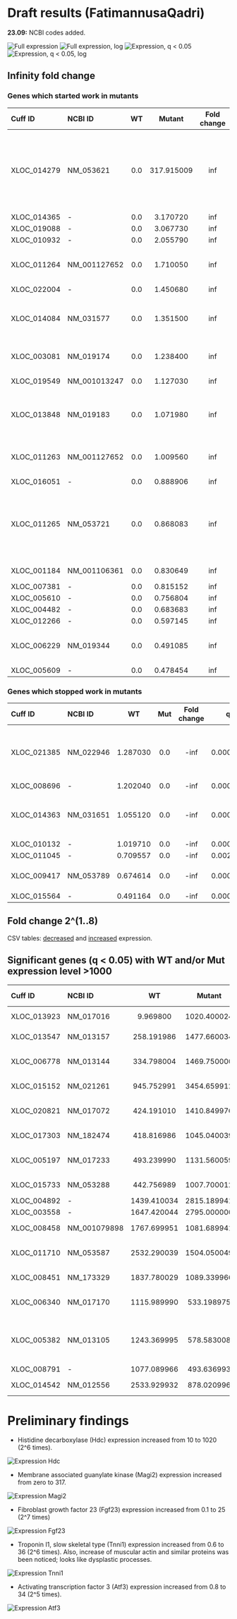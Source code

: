 # Draft results (FatimannusaQadri)

**23.09:** NCBI codes added.

![Full expression](../scripts_results/Expression_all.svg)
![Full expression, log](../scripts_results/Expression_all_log.svg)
![Expression, q < 0.05](../scripts_results/Expression_all_q005.svg)
![Expression, q < 0.05, log](../scripts_results/Expression_all_q005_log.svg)

## Infinity fold change

### Genes which started work in mutants

| Cuff ID     | NCBI ID      | WT  | Mutant     | Fold change | q        | Gene description |
|:------------|:-------------|:---:|:----------:|:-----------:|:--------:|:---|
| XLOC_014279 | NM_053621    | 0.0 | 317.915009 | inf         | 0.000914 | RN membrane associated guanylate kinase, WW and PDZ domain containing 2 (Magi2) |
| XLOC_014365 | -            | 0.0 | 3.170720   | inf         | 0.006213 | - |
| XLOC_019088 | -            | 0.0 | 3.067730   | inf         | 0.009537 | - |
| XLOC_010932 | -            | 0.0 | 2.055790   | inf         | 0.000914 | - |
| XLOC_011264 | NM_001127652 | 0.0 | 1.710050   | inf         | 0.000914 | RN creatine kinase, mitochondrial 2 (Ckmt2) |
| XLOC_022004 | -            | 0.0 | 1.450680   | inf         | 0.000914 | - |
| XLOC_014084 | NM_031577    | 0.0 | 1.351500   | inf         | 0.000914 | RN growth hormone releasing hormone (Ghrh) |
| XLOC_003081 | NM_019174    | 0.0 | 1.238400   | inf         | 0.000914 | RN carbonic anhydrase 4 (Ca4) |
| XLOC_019549 | NM_001013247 | 0.0 | 1.127030   | inf         | 0.000914 | RN sarcolipin (Sln) |
| XLOC_013848 | NM_019183    | 0.0 | 1.071980   | inf         | 0.000914 | RN actin, alpha, cardiac muscle 1 (Actc1) |
| XLOC_011263 | NM_001127652 | 0.0 | 1.009560   | inf         | 0.029060 | RN creatine kinase, mitochondrial 2 (Ckmt2) |
| XLOC_016051 | -            | 0.0 | 0.888906   | inf         | 0.000914 | - |
| XLOC_011265 | NM_053721    | 0.0 | 0.868083   | inf         | 0.000914 | RN RAS protein-specific guanine nucleotide-releasing factor 2 (Rasgrf2) |
| XLOC_001184 | NM_001106361 | 0.0 | 0.830649   | inf         | 0.000914 | RN paired box 2 (Pax2) |
| XLOC_007381 | -            | 0.0 | 0.815152   | inf         | 0.011067 | - |
| XLOC_005610 | -            | 0.0 | 0.756804   | inf         | 0.000914 | - |
| XLOC_004482 | -            | 0.0 | 0.683683   | inf         | 0.000914 | - |
| XLOC_012266 | -            | 0.0 | 0.597145   | inf         | 0.000914 | - |
| XLOC_006229 | NM_019344    | 0.0 | 0.491085   | inf         | 0.000914 | RN regulator of G-protein signaling 8 (Rgs8) |
| XLOC_005609 | -            | 0.0 | 0.478454   | inf         | 0.000914 | - |

### Genes which stopped work in mutants

| Cuff ID     | NCBI ID      | WT       | Mut | Fold change | q        | Gene description |
|:------------|:-------------|:--------:|:---:|:-----------:|:--------:|:---|
| XLOC_021385 | NM_022946    | 1.287030 | 0.0 | -inf        | 0.000914 | RN DLG associated protein 1 (Dlgap1), transcript variant 1 |
| XLOC_008696 | -            | 1.202040 | 0.0 | -inf        | 0.000914 | - |
| XLOC_014363 | NM_031651    | 1.055120 | 0.0 | -inf        | 0.000914 | RN solute carrier family 13 member 1 (Slc13a1) |
| XLOC_010132 | -            | 1.019710 | 0.0 | -inf        | 0.000914 | - |
| XLOC_011045 | -            | 0.709557 | 0.0 | -inf        | 0.002437 | - |
| XLOC_009417 | NM_053789    | 0.674614 | 0.0 | -inf        | 0.000914 | RN interleukin 17B (Il17b) |
| XLOC_015564 | -            | 0.491164 | 0.0 | -inf        | 0.000914 | - |

## Fold change 2^(1..8)

CSV tables: [decreased](../scripts_results/genes_minus_diff.csv) and [increased](../scripts_results/genes_plus_diff.csv) expression.

## Significant genes (q < 0.05) with WT and/or Mut expression level >1000

| Cuff ID     | NCBI ID      | WT          | Mutant     | Fold change | q       | Gene description |
|:------------|:-------------|:-----------:|:-----------:|:---------:|:--------:|:---|
| XLOC_013923 | NM_017016    | 9.969800    | 1020.400024 | 6.677350  | 0.000914 | RN histidine decarboxylase (Hdc) |
| XLOC_013547 | NM_013157    | 258.191986  | 1477.660034 | 2.516800  | 0.000914 | RN argininosuccinate synthase 1 (Ass1) |
| XLOC_006778 | NM_013144    | 334.798004  | 1469.750000 | 2.134210  | 0.000914 | RN insulin-like growth factor binding protein 1 (Igfbp1) |
| XLOC_015152 | NM_021261    | 945.752991  | 3454.659912 | 1.869010  | 0.000914 | RN thymosin, beta 10 (Tmsb10) |
| XLOC_020821 | NM_017072    | 424.191010  | 1410.849976 | 1.733780  | 0.006804 | RN carbamoyl-phosphate synthase 1 (Cps1) |
| XLOC_017303 | NM_182474    | 418.816986  | 1045.040039 | 1.319170  | 0.013562 | RN Serine protease inhibitor (LOC299282) |
| XLOC_005197 | NM_017233    | 493.239990  | 1131.560059 | 1.197950  | 0.006213 | RN 4-hydroxyphenylpyruvate dioxygenase (Hpd) |
| XLOC_015733 | NM_053288    | 442.756989  | 1007.700012 | 1.186480  | 0.000914 | RN orosomucoid 1 (Orm1) |
| XLOC_004892 | -            | 1439.410034 | 2815.189941 | 0.967753  | 0.000914 | - |
| XLOC_003558 | -            | 1647.420044 | 2795.000000 | 0.762638  | 0.030886 | - |
| XLOC_008458 | NM_001079898 | 1767.699951 | 1081.689941 | -0.708582 | 0.047844 | RN defensin RatNP-3 precursor (RatNP-3b) |
| XLOC_011710 | NM_053587    | 2532.290039 | 1504.050049 | -0.751593 | 0.049207 | RN S100 calcium binding protein A9 (S100a9) |
| XLOC_008451 | NM_173329    | 1837.780029 | 1089.339966 | -0.754512 | 0.031166 | RN defensin alpha 5 (Defa5) |
| XLOC_006340 | NM_017170    | 1115.989990 | 533.198975  | -1.065580 | 0.000914 | RN amyloid P component, serum (Apcs) |
| XLOC_005382 | NM_013105    | 1243.369995 | 578.583008  | -1.103660 | 0.002437 | RN cytochrome P450, family 3, subfamily a, polypeptide 23/polypeptide 1 (Cyp3a23/3a1) |
| XLOC_008791 | -            | 1077.089966 | 493.636993  | -1.125620 | 0.000914 | - |
| XLOC_014542 | NM_012556    | 2533.929932 | 878.020996  | -1.529050 | 0.000914 | RN fatty acid binding protein 1 (Fabp1) |

# Preliminary findings

* Histidine decarboxylase (Hdc) expression increased from 10 to 1020 (2^6 times).

![Expression Hdc](../scripts_results/sayeeda_hdc.svg)

* Membrane associated guanylate kinase (Magi2) expression increased from zero to 317.

![Expression Magi2](../scripts_results/sayeeda_magi2.svg)

* Fibroblast growth factor 23 (Fgf23) expression increased from 0.1 to 25 (2^7 times)

![Expression Fgf23](../scripts_results/sayeeda_fgf23.svg)

* Troponin I1, slow skeletal type (Tnni1) expression increased from 0.6 to 36 (2^6 times).
Also, increase of muscular actin and similar proteins was been noticed;
looks like dysplastic processes.

![Expression Tnni1](../scripts_results/sayeeda_tnni1.svg)

* Activating transcription factor 3 (Atf3) expression increased from 0.8 to 34 (2^5 times).

![Expression Atf3](../scripts_results/sayeeda_atf3.svg)
